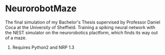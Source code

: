 # NeurorobotMaze

The final simulation of my Bachelor's Thesis supervised by Professor Daniel Coca at the University of Sheffield.
Training a spiking neural network with the NEST simulator on the neurorobotics plactform, which finds its way out of a maze.

1) Requires Python2 and NRP 1.3
